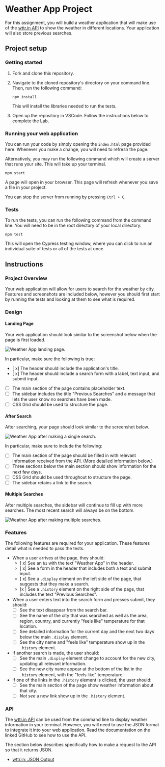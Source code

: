 # Weather App Project

For this assignment, you will build a weather application that will make use of the [wttr.in API](https://github.com/chubin/wttr.in) to show the weather in different locations. Your application will also store previous searches.

## Project setup

### Getting started

1. Fork and clone this repository.

1. Navigate to the cloned repository's directory on your command line. Then, run the following command:

   ```
   npm install
   ```

   This will install the libraries needed to run the tests.

1. Open up the repository in VSCode. Follow the instructions below to complete the Lab.

### Running your web application

You can run your code by simply opening the `index.html` page provided here. Whenever you make a change, you will need to refresh the page.

Alternatively, you may run the following command which will create a server that runs your site. This will take up your terminal.

```
npm start
```

A page will open in your browser. This page will refresh whenever you save a file in your project.

You can stop the server from running by pressing `Ctrl + C`.

### Tests

To run the tests, you can run the following command from the command line. You will need to be in the root directory of your local directory.

```
npm test
```

This will open the Cypress testing window, where you can click to run an individual suite of tests or all of the tests at once.

## Instructions

### Project Overview

Your web application will allow for users to search for the weather by city. Features and screenshots are included below, however you should first start by running the tests and looking at them to see what is required.

### Design

#### Landing Page

Your web application should look similar to the screenshot below when the page is first loaded.

![Weather App landing page.](./assets/landing.png)

In particular, make sure the following is true:

- [ x] The header should include the application's title.
- [ x] The header should include a search form with a label, text input, and submit input.
- [ ] The main section of the page contains placeholder text.
- [ ] The sidebar includes the title "Previous Searches" and a message that lets the user know no searches have been made.
- [ ] CSS Grid should be used to structure the page.

#### After Search

After searching, your page should look similar to the screenshot below.

![Weather App after making a single search.](./assets/single-search.png)

In particular, make sure to include the following:

- [ ] The main section of the page should be filled in with relevant information received from the API. (More detailed information below.)
- [ ] Three sections below the main section should show information for the next few days.
- [ ] CSS Grid should be used throughout to structure the page.
- [ ] The sidebar retains a link to the search.

#### Multiple Searches

After multiple searches, the sidebar will continue to fill up with more searches. The most recent search will always be on the bottom.

![Weather App after making multiple searches.](./assets/multiple-searches.png)

### Features

The following features are required for your application. These features detail what is needed to pass the tests.

- When a user arrives at the page, they should:
  - [ x] See an `h1` with the text "Weather App" in the header.
  - [ x] See a form in the header that includes both a text and submit input.
  - [ x] See a `.display` element on the left side of the page, that suggests that they make a search.
  - [x ] See a `.history` element on the right side of the page, that includes the text "Previous Searches".
- When a user enters text into the search form and presses submit, they should:
  - [ ] See the text disappear from the search bar.
  - [ ] See the name of the city that was searched as well as the area, region, country, and currently "feels like" temperature for that location.
  - [ ] See detailed information for the current day and the next two days below the main `.display` element.
  - [ ] See the city name and "feels like" temperature show up in the `.history` element.
- If another search is made, the user should:
  - [ ] See the main `.display` element change to account for the new city, updating all relevant information.
  - [ ] See the new city name appear at the bottom of the list in the `.history` element, with the "feels like" temperature.
- If one of the links in the `.history` element is clicked, the user should:
  - [ ] See the main section of the page show weather information about that city.
  - [ ] _Not see_ a new link show up in the `.history` element.

### API

The [wttr.in API](https://github.com/chubin/wttr.in) can be used from the command line to display weather information in your terminal. However, you will need to use the JSON format to integrate it into your web application. Read the documentation on the linked GitHub to see how to use the API.

The section below describes specifically how to make a request to the API so that it returns JSON.

- [wttr.in: JSON Output](https://github.com/chubin/wttr.in#json-output)
